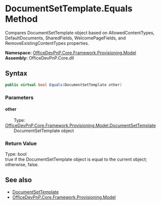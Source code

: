 # DocumentSetTemplate.Equals Method  
 Compares DocumentSetTemplate object based on AllowedContentTypes, DefaultDocuments, SharedFields, WelcomePageFields, and RemoveExistingContentTypes properties.   

**Namespace:** [OfficeDevPnP.Core.Framework.Provisioning.Model](OfficeDevPnP.Core.Framework.Provisioning.Model.md)  
**Assembly:** OfficeDevPnP.Core.dll  
## Syntax
```C#
public virtual bool Equals(DocumentSetTemplate other)
```
### Parameters
#### other  
&emsp;&emsp;Type: [OfficeDevPnP.Core.Framework.Provisioning.Model.DocumentSetTemplate](OfficeDevPnP.Core.Framework.Provisioning.Model.DocumentSetTemplate.md)  
&emsp;&emsp;DocumentSetTemplate object  

  

### Return Value
Type: bool  
true if the DocumentSetTemplate object is equal to the current object; otherwise, false.  


## See also
- [DocumentSetTemplate](OfficeDevPnP.Core.Framework.Provisioning.Model.DocumentSetTemplate.md) 
- [OfficeDevPnP.Core.Framework.Provisioning.Model](OfficeDevPnP.Core.Framework.Provisioning.Model.md) 
